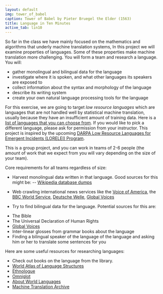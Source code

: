 ```yaml
---
layout: default
img: tower_of_babel
caption: Tower of Babel by Pieter Bruegel the Elder (1563)
title: Language in Ten Minutes
active_tab: lin10
---
```



So far in the class we have mainly focused on the mathematics and algorithms that underly machine translation systems,  In this project we will examine properties of languages. Some of these properties make machine translation more challenging.   You will form a team and research a language.  You will:

* gather monolingual and bilingual data for the language
* investigate where it is spoken, and what other languages its speakers are exposed to
* collect information about the syntax and morphology of the language
* describe its writing system
* create your own natural language processing tools for the language

For this exercise, we are going to target *low resource languages* which are languages that are not handled well by statistical machine translation, usually because they have an insufficient amount of training data.  Here is a [list of languages that you can choose from](list-of-languages.html).  If you would like to pick a different language, please ask for permission from your instructor. This project is inspired by the upcoming [DARPA Low Resource Languages for Emergent Incidents (LORELEI) Program](http://www.darpa.mil/Our_Work/I2O/Programs/Low_Resource_Languages_for_Emergent_Incidents_(LORELEI).aspx).

This is a group project, and you can work in teams of 2-6 people (the amount of work that we expect from you will vary depending on the size of your team).


Core requirements for all teams regardless of size:

* Harvest monolingual data written in that language.  Good sources for this might be: 
-- [Wikipedia database dumps](http://en.wikipedia.org/wiki/Wikipedia:Database_download#Other_languages)
- Web crawling international news services like the [Voice of America](http://www.voanews.com/#), the [BBC World Service](http://www.bbc.co.uk/ws/languages), [Deutsche Welle](http://www.dw.de), [Global Voices](http://globalvoicesonline.org/#)
* Try to find bilingual data for the language.  Potential sources for this are:
- The Bible
- The Universal Declaration of Human Rights
- [Global Voices](http://globalvoicesonline.org/#)
- Inter-linear glosses from grammar books about the language
- Finding a bilingual speaker of the language of the language and asking him or her to translate some sentences for you

Here are some useful resources for researching languages:

* Check out books on the language from the library. 
* [World Atlas of Language Structures](http://wals.info/)
* [Ethnologue](http://www.ethnologue.com/)
* [Omniglot](http://www.omniglot.com/)
* [About World Languages](http://www.aboutworldlanguages.com/)
* [Machine Translation Archive](http://www.mt-archive.info/)



